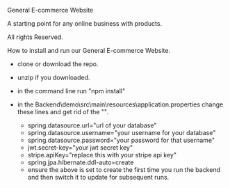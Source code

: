 General E-commerce Website

A starting point for any online business with products.

All rights Reserved.

How to install and run our General E-commerce Website.
  - clone or download the repo.
  - unzip if you downloaded.
  - in the command line run "npm install"
  - in the Backend\demo\src\main\resources\application.properties change these lines and get rid of the "".

    - spring.datasource.url="url of your database"
    - spring.datasource.username="your username for your database"
    - spring.datasource.password="your password for that username"
    - jwt.secret-key="your jwt secret key"
    - stripe.apiKey="replace this with your stripe api key"
    - spring.jpa.hibernate.ddl-auto=create
    - ensure the above is set to create the first time you run the backend and then switch it to update for subsequent runs.
      




